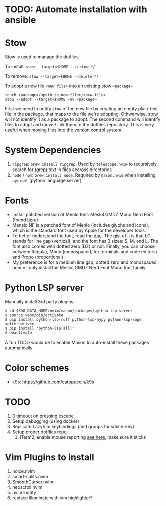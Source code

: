 # TODO: Automate installation with ansible
# Stow
Stow is used to manage the dotfiles

To install:
```stow --target=$HOME --restow */```

To remove:
```stow --target=$HOME --delete */```

To adopt a new file `<new file>` into an existing stow `<package>`
```
touch <package>/<path-to-new-file>/<new-file>
stow --adopt --target=$HOME -nv <package>
```

First we need to notify `stow` of the new file by creating an empty plain-text file in the package, that maps to the file we're adopting. Othwerwise, stow will not identify it as a package to adopt. The second command will identify files to adopt and move / link them to the dotfiles repository. This is very useful when moving files into the version control system. 

# System Dependencies
1. `ripgrep`: `brew install ripgrep`. Used by `telescope.nvim` to recursively search for (grep) text in files accross directories
2. `node` / `npm`: `brew install node`. Required by `mason.nvim` when installing `pyright` (python language server)

# Fonts
- Install patched version of Menlo font: MesloLGMDZ Mono Nerd Font (found [here](https://github.com/ryanoasis/nerd-fonts/releases/download/v3.1.1/Meslo.zip))
- Menslo NF is a patched font of Menlo (includes glyphs and icons), which is the standard font used by Apple for the developer tools.
- To better understand the font, read the [doc](https://github.com/andreberg/Meslo-Font?tab=readme-ov-file). The gist of it is that LG stands for line gap (vertical), and the font has 3 sizes: S, M, and L. The font also comes with dotted zero (DZ) or not. Finally, you can choose between Regular, Mono (monospaced, for terminals and code editors) and Propo (proportional)
- My preference is for a medium line gap, dotted zero and monospaced, hence I only install the MesloLGMDZ Nerd Font Mono font family.

# Python LSP server
Manually install 3rd party plugins:
```
$ cd $XDG_DATA_HOME/nvim/mason/packages/python-lsp-server
$ source venv/bin/activate
$ pip install python-lsp-ruff python-lsp-mypy python-lsp-rope
<alternative>
$ pip install 'python-lsp[all]'
$ deactivate
```
A fun TODO would be to enable Mason to auto-install these packages automatically

# Color schemes
- k9s: https://github.com/catppuccin/k9s

# TODO
1. 0 timeout on pressing escape
4. Setup debugging (using docker)
3. Replicate LazyVim keybindings (and groups for which-key)
3. Setup proper dotfiles repo
    1. iTerm2, enable mouse reporting [see here](https://jasonmurray.org/posts/2020/tmuxdebian/), make sure it sticks

# Vim Plugins to install
1. noice.nvim
2. smart-splits.nvim
3. SmoothCursor.nvim
4. neoscroll.nvim
5. nvim-notify
6. replace illuminate with vim highlighter?
